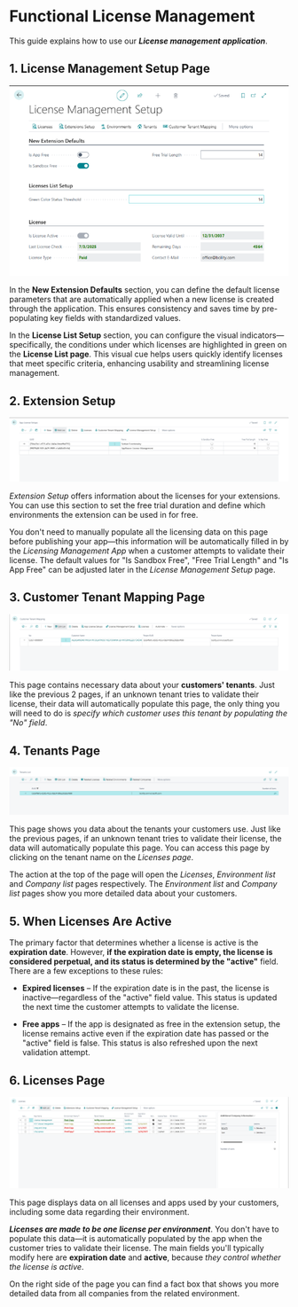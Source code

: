 # **Functional License Management**

This guide explains how to use our ***License management application***.

## **1. License Management Setup Page**

![img](../../assets/Licensing/LicenceManagementSetupPage.png)

In the **New Extension Defaults** section, you can define the default license parameters that are automatically applied when a new license is created through the application. This ensures consistency and saves time by pre-populating key fields with standardized values.

In the **License List Setup** section, you can configure the visual indicators—specifically, the conditions under which licenses are highlighted in green on the **License List page**. This visual cue helps users quickly identify licenses that meet specific criteria, enhancing usability and streamlining license management.

## **2. Extension Setup**

![img](../../assets/Licensing/AppLicenseSetupsPage.png)

*Extension Setup* offers information about the licenses for your extensions. You can use this section to set the free trial duration and define which environments the extension can be used in for free.

You don't need to manually populate all the licensing data on this page before publishing your app—this information will be automatically filled in by the *Licensing Management App* when a customer attempts to validate their license. The default values for "Is Sandbox Free", "Free Trial Length" and "Is App Free" can be adjusted later in the *License Management Setup* page.

## **3. Customer Tenant Mapping Page**

![img](../../assets/Licensing/CustomerTenantMappingPage.png)

This page contains necessary data about your **customers' tenants**. Just like the previous 2 pages, if an unknown tenant tries to validate their license, their data will automatically populate this page, the only thing you will need to do is *specify which customer uses this tenant by populating the "No" field*.

## **4. Tenants Page**

![img](../../assets/Licensing/TenantsList.png)

This page shows you data about the tenants your customers use. Just like the previous pages, if an unknown tenant tries to validate their license, the data will automatically populate this page. You can access this page by clicking on the tenant name on the *Licenses page*.

The action at the top of the page will open the *Licenses*, *Environment list* and *Company list* pages respectively. The *Environment list* and *Company list* pages show you more detailed data about your customers.

## **5. When Licenses Are Active**

The primary factor that determines whether a license is active is the **expiration date**. However, **if the expiration date is empty, the license is considered perpetual, and its status is determined by the "active"** field. There are a few exceptions to these rules:

- **Expired licenses** –  If the expiration date is in the past, the license is inactive—regardless of the "active" field value. This status is updated the next time the customer attempts to validate the license.

- **Free apps** – If the app is designated as free in the extension setup, the license remains active even if the expiration date has passed or the "active" field is false. This status is also refreshed upon the next validation attempt.
  
## **6. Licenses Page**

![img](../../assets/Licensing/LicensesPage.png)

This page displays data on all licenses and apps used by your customers, including some data regarding their environment.

 ***Licenses are made to be one license per environment***. You don't have to populate this data—it is automatically populated by the app when the customer tries to validate their license. The main fields you'll typically modify here are **expiration date** and **active**, because *they control whether the license is active*.
 
On the right side of the page you can find a fact box that shows you more detailed data from all companies from the related environment.